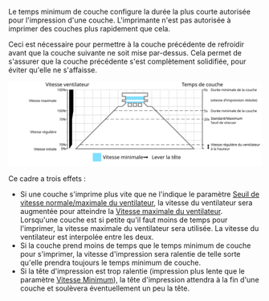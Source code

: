 Le temps minimum de couche configure la durée la plus courte autorisée pour l'impression d'une couche. L'imprimante n'est pas autorisée à imprimer des couches plus rapidement que cela.

Ceci est nécessaire pour permettre à la couche précédente de refroidir avant que la couche suivante ne soit mise par-dessus. Cela permet de s'assurer que la couche précédente s'est complètement solidifiée, pour éviter qu'elle ne s'affaisse.

![Quelle vitesse de ventilation est utilisée](../images/cool_fan_speed_fr.svg)

Ce cadre a trois effets :
* Si une couche s'imprime plus vite que ne l'indique le paramètre [Seuil de vitesse normale/maximale du ventilateur](./cool_min_layer_time_fan_speed_max.md), la vitesse du ventilateur sera augmentée pour atteindre la [Vitesse maximale du ventilateur](./cool_fan_speed_max.md). Lorsqu'une couche est si petite qu'il faut moins de temps pour l'imprimer, la vitesse maximale du ventilateur sera utilisée. La vitesse du ventilateur est interpolée entre les deux.
* Si la couche prend moins de temps que le temps minimum de couche pour s'imprimer, la vitesse d'impression sera ralentie de telle sorte qu'elle prendra toujours le temps minimum de couche.
* Si la tête d'impression est trop ralentie (impression plus lente que le paramètre [Vitesse Minimum](./cool_min_speed.md)), la tête d'impression attendra à la fin d'une couche et soulèvera éventuellement un peu la tête.
